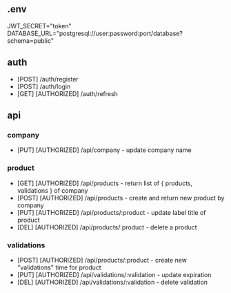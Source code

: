 ## .env
JWT_SECRET="token"
DATABASE_URL="postgresql://user:password:port/database?schema=public"

## auth
- [POST] /auth/register
- [POST] /auth/login
- [GET] [AUTHORIZED] /auth/refresh

## api

### company

- [PUT]  [AUTHORIZED] /api/company               - update company name

### product

- [GET]  [AUTHORIZED] /api/products              - return list of { products, validations } of company
- [POST] [AUTHORIZED] /api/products              - create and return new product by company
- [PUT]  [AUTHORIZED] /api/products/:product     - update label title of product
- [DEL]  [AUTHORIZED] /api/products/:product     - delete a product

### validations

- [POST] [AUTHORIZED] /api/products/:product     - create new "validations" time for product
- [PUT]  [AUTHORIZED] /api/validations/:validation - update expiration
- [DEL]  [AUTHORIZED] /api/validations/:validation - delete validation
